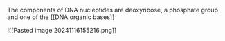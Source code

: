 The components of DNA nucleotides are deoxyribose, a phosphate group and one of the [[DNA organic bases]]

![[Pasted image 20241116155216.png]]